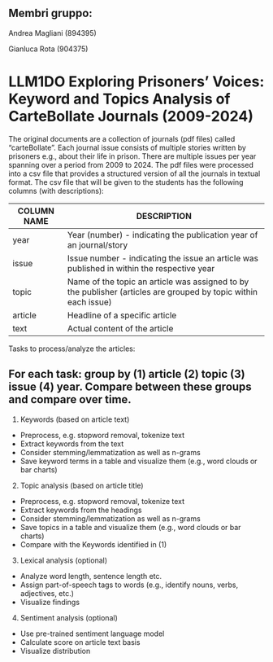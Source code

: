 ## Membri gruppo:

Andrea Magliani (894395)

Gianluca Rota (904375)

# LLM1DO Exploring Prisoners’ Voices: Keyword and Topics Analysis of CarteBollate Journals (2009-2024)

The original documents are a collection of journals (pdf files) called “carteBollate”. Each journal issue consists of multiple stories written by prisoners e.g., about their life in prison. There are multiple issues per year spanning over a period from 2009 to 2024. The pdf files were processed into a csv file that provides a structured version of all the journals in textual format. The csv file that will be given to the students has the following columns (with descriptions):

| COLUMN NAME    |                   DESCRIPTION                                                                                       |
|----------------|---------------------------------------------------------------------------------------------------------------------|
|      year      | Year (number) - indicating the publication year of an journal/story                                                 |
|      issue     | Issue number - indicating the issue an article was published in within the respective year                          |
|      topic     | Name of the topic an article was assigned to by the publisher (articles are grouped by topic within each issue)     |
|      article   | Headline of a specific article                                                                                      |
|      text      | Actual content of the article                                                                                       |

Tasks to process/analyze the articles:
## For each task: group by (1) article (2) topic (3) issue (4) year. Compare between these groups and compare over time.
1. Keywords (based on article text)
  - Preprocess, e.g. stopword removal, tokenize text
  - Extract keywords from the text
  - Consider stemming/lemmatization as well as n-grams
  - Save keyword terms in a table and visualize them (e.g., word clouds or bar charts)
2. Topic analysis (based on article title)
- Preprocess, e.g. stopword removal, tokenize text
- Extract keywords from the headings
- Consider stemming/lemmatization as well as n-grams
- Save topics in a table and visualize them (e.g., word clouds or bar charts)
- Compare with the Keywords identified in (1)
3. Lexical analysis (optional)
  - Analyze word length, sentence length etc.
  - Assign part-of-speech tags to words (e.g., identify nouns, verbs, adjectives, etc.)
  - Visualize findings
4. Sentiment analysis (optional)
  - Use pre-trained sentiment language model
  - Calculate score on article text basis
  - Visualize distribution
